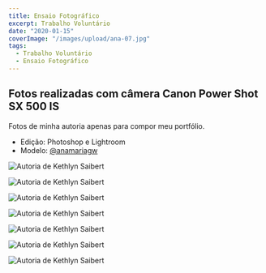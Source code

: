 ```yaml
---
title: Ensaio Fotográfico
excerpt: Trabalho Voluntário
date: "2020-01-15"
coverImage: "/images/upload/ana-07.jpg"
tags:
  - Trabalho Voluntário
  - Ensaio Fotográfico
---
```


## Fotos realizadas com câmera Canon Power Shot SX 500 IS

Fotos de minha autoria apenas para compor meu portfólio.

- Edição: Photoshop e Lightroom
- Modelo: [@anamariagw](https://www.instagram.com/anamariagw)

![Autoria de Kethlyn Saibert](/images/upload/ana-01.jpg "Autoria de Kethlyn Saibert")

![Autoria de Kethlyn Saibert](/images/upload/ana-02.jpg "Autoria de Kethlyn Saibert")

![Autoria de Kethlyn Saibert](/images/upload/ana-03.jpg "Autoria de Kethlyn Saibert")

![Autoria de Kethlyn Saibert](/images/upload/ana-04.jpg "Autoria de Kethlyn Saibert")

![Autoria de Kethlyn Saibert](/images/upload/ana-05.jpg "Autoria de Kethlyn Saibert")

![Autoria de Kethlyn Saibert](/images/upload/ana-06.jpg "Autoria de Kethlyn Saibert")

![Autoria de Kethlyn Saibert](/images/upload/ana-07.jpg "Autoria de Kethlyn Saibert")
